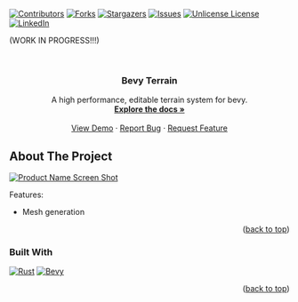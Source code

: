 <!-- Improved compatibility of back to top link: See: https://github.com/arthurpessoa/bevy_terrain/pull/73 -->
<a id="readme-top"></a>
<!--
*** Thanks for checking out the Best-README-Template. If you have a suggestion
*** that would make this better, please fork the repo and create a pull request
*** or simply open an issue with the tag "enhancement".
*** Don't forget to give the project a star!
*** Thanks again! Now go create something AMAZING! :D
-->



<!-- PROJECT SHIELDS -->
<!--
*** I'm using markdown "reference style" links for readability.
*** Reference links are enclosed in brackets [ ] instead of parentheses ( ).
*** See the bottom of this document for the declaration of the reference variables
*** for contributors-url, forks-url, etc. This is an optional, concise syntax you may use.
*** https://www.markdownguide.org/basic-syntax/#reference-style-links
-->
[![Contributors][contributors-shield]][contributors-url]
[![Forks][forks-shield]][forks-url]
[![Stargazers][stars-shield]][stars-url]
[![Issues][issues-shield]][issues-url]
[![Unlicense License][license-shield]][license-url]
[![LinkedIn][linkedin-shield]][linkedin-url]

(WORK IN PROGRESS!!!)
<!-- PROJECT LOGO -->
<br />
<div align="center">
<h3 align="center">Bevy Terrain</h3>

  <p align="center">
    A high performance, editable terrain system for bevy.
    <br />
    <a href="https://github.com/arthurpessoa/bevy_terrain"><strong>Explore the docs »</strong></a>
    <br />
    <br />
    <a href="https://github.com/arthurpessoa/bevy_terrain">View Demo</a>
    ·
    <a href="https://github.com/arthurpessoa/bevy_terrain/issues/new?labels=bug&template=bug-report---.md">Report Bug</a>
    ·
    <a href="https://github.com/arthurpessoa/bevy_terrain/issues/new?labels=enhancement&template=feature-request---.md">Request Feature</a>
  </p>
</div>



<!-- ABOUT THE PROJECT -->

## About The Project

[![Product Name Screen Shot][product-screenshot]](https://example.com)

Features:
- Mesh generation

<p align="right">(<a href="#readme-top">back to top</a>)</p>

### Built With

[![Rust][Rust]][Rust-url]
[![Bevy][Bevy]][Bevy-url]

<p align="right">(<a href="#readme-top">back to top</a>)</p>
<!-- MARKDOWN LINKS & IMAGES -->
<!-- https://www.markdownguide.org/basic-syntax/#reference-style-links -->

[contributors-shield]: https://img.shields.io/github/contributors/arthurpessoa/bevy_terrain.svg?style=for-the-badge

[contributors-url]: https://github.com/arthurpessoa/bevy_terrain/graphs/contributors

[forks-shield]: https://img.shields.io/github/forks/arthurpessoa/bevy_terrain.svg?style=for-the-badge

[forks-url]: https://github.com/arthurpessoa/bevy_terrain/network/members

[stars-shield]: https://img.shields.io/github/stars/arthurpessoa/bevy_terrain.svg?style=for-the-badge

[stars-url]: https://github.com/arthurpessoa/bevy_terrain/stargazers

[issues-shield]: https://img.shields.io/github/issues/arthurpessoa/bevy_terrain.svg?style=for-the-badge

[issues-url]: https://github.com/arthurpessoa/bevy_terrain/issues

[license-shield]: https://img.shields.io/github/license/arthurpessoa/bevy_terrain.svg?style=for-the-badge

[license-url]: https://github.com/arthurpessoa/bevy_terrain/blob/master/LICENSE.txt

[linkedin-shield]: https://img.shields.io/badge/-LinkedIn-black.svg?style=for-the-badge&logo=linkedin&colorB=555

[linkedin-url]: https://linkedin.com/in/arthur-pessoa

[product-screenshot]: assets%2Fdocs%2Fterrain_sM6xEi62vc.gif

[Rust]: https://img.shields.io/badge/rust-000000?style=for-the-badge&logo=rust&logoColor=white

[Rust-url]: https://www.rust-lang.org/

[Bevy]: https://img.shields.io/badge/bevy-000000?style=for-the-badge&logo=bevy&logoColor=white

[Bevy-url]: https://bevyengine.org/